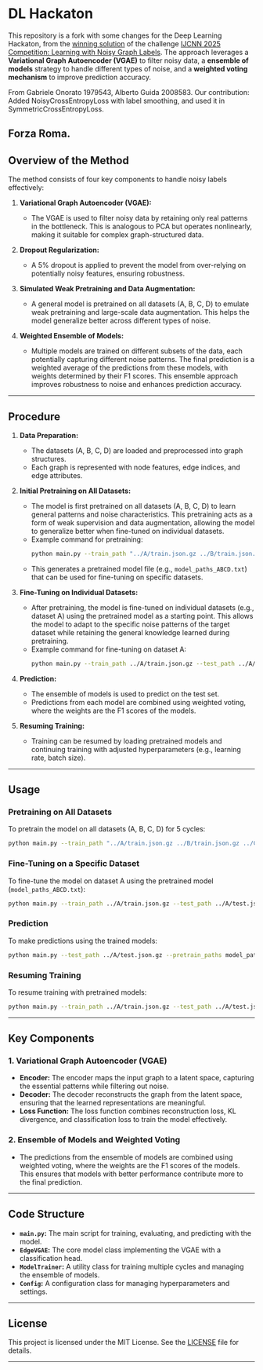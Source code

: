 # DL Hackaton

This repository is a fork with some changes for the Deep Learning Hackaton, from the [winning solution](https://sites.google.com/view/learning-with-noisy-graph-labe/winners) of the challenge [IJCNN 2025 Competition: Learning with Noisy Graph Labels](https://sites.google.com/view/learning-with-noisy-graph-labe?usp=sharing). The approach leverages a **Variational Graph Autoencoder (VGAE)** to filter noisy data, a **ensemble of models** strategy to handle different types of noise, and a **weighted voting mechanism** to improve prediction accuracy.

From Gabriele Onorato 1979543, Alberto Guida 2008583.
Our contribution:
Added NoisyCrossEntropyLoss with label smoothing, and used it in SymmetricCrossEntropyLoss.

Forza Roma.
---

## Overview of the Method

The method consists of four key components to handle noisy labels effectively:

1. **Variational Graph Autoencoder (VGAE):**
   - The VGAE is used to filter noisy data by retaining only real patterns in the bottleneck. This is analogous to PCA but operates nonlinearly, making it suitable for complex graph-structured data.

2. **Dropout Regularization:**
   - A 5% dropout is applied to prevent the model from over-relying on potentially noisy features, ensuring robustness.

3. **Simulated Weak Pretraining and Data Augmentation:**
   - A general model is pretrained on all datasets (A, B, C, D) to emulate weak pretraining and large-scale data augmentation. This helps the model generalize better across different types of noise.

4. **Weighted Ensemble of Models:**
   - Multiple models are trained on different subsets of the data, each potentially capturing different noise patterns. The final prediction is a weighted average of the predictions from these models, with weights determined by their F1 scores. This ensemble approach improves robustness to noise and enhances prediction accuracy.

---

## Procedure

1. **Data Preparation:**
   - The datasets (A, B, C, D) are loaded and preprocessed into graph structures.
   - Each graph is represented with node features, edge indices, and edge attributes.

2. **Initial Pretraining on All Datasets:**
   - The model is first pretrained on all datasets (A, B, C, D) to learn general patterns and noise characteristics. This pretraining acts as a form of weak supervision and data augmentation, allowing the model to generalize better when fine-tuned on individual datasets.
   - Example command for pretraining:
     ```bash
     python main.py --train_path "../A/train.json.gz ../B/train.json.gz ../C/train.json.gz ../D/train.json.gz" --num_cycles 5
     ```
   - This generates a pretrained model file (e.g., `model_paths_ABCD.txt`) that can be used for fine-tuning on specific datasets.

3. **Fine-Tuning on Individual Datasets:**
   - After pretraining, the model is fine-tuned on individual datasets (e.g., dataset A) using the pretrained model as a starting point. This allows the model to adapt to the specific noise patterns of the target dataset while retaining the general knowledge learned during pretraining.
   - Example command for fine-tuning on dataset A:
     ```bash
     python main.py --train_path ../A/train.json.gz --test_path ../A/test.json.gz --num_cycles 5 --pretrain_paths model_paths_ABCD.txt
     ```

4. **Prediction:**
   - The ensemble of models is used to predict on the test set.
   - Predictions from each model are combined using weighted voting, where the weights are the F1 scores of the models.

5. **Resuming Training:**
   - Training can be resumed by loading pretrained models and continuing training with adjusted hyperparameters (e.g., learning rate, batch size).

---

## Usage

### Pretraining on All Datasets
To pretrain the model on all datasets (A, B, C, D) for 5 cycles:
```bash
python main.py --train_path "../A/train.json.gz ../B/train.json.gz ../C/train.json.gz ../D/train.json.gz" --num_cycles 5
```

### Fine-Tuning on a Specific Dataset
To fine-tune the model on dataset A using the pretrained model (`model_paths_ABCD.txt`):
```bash
python main.py --train_path ../A/train.json.gz --test_path ../A/test.json.gz --num_cycles 5 --pretrain_paths model_paths_ABCD.txt
```

### Prediction
To make predictions using the trained models:
```bash
python main.py --test_path ../A/test.json.gz --pretrain_paths model_paths_A.txt
```

### Resuming Training
To resume training with pretrained models:
```bash
python main.py --train_path ../A/train.json.gz --test_path ../A/test.json.gz --num_cycles 5 --pretrain_paths model_paths_A.txt
```

---

## Key Components

### 1. Variational Graph Autoencoder (VGAE)
- **Encoder:** The encoder maps the input graph to a latent space, capturing the essential patterns while filtering out noise.
- **Decoder:** The decoder reconstructs the graph from the latent space, ensuring that the learned representations are meaningful.
- **Loss Function:** The loss function combines reconstruction loss, KL divergence, and classification loss to train the model effectively.

### 2. Ensemble of Models and Weighted Voting
- The predictions from the ensemble of models are combined using weighted voting, where the weights are the F1 scores of the models. This ensures that models with better performance contribute more to the final prediction.

---

## Code Structure

- **`main.py`:** The main script for training, evaluating, and predicting with the model.
- **`EdgeVGAE`:** The core model class implementing the VGAE with a classification head.
- **`ModelTrainer`:** A utility class for training multiple cycles and managing the ensemble of models.
- **`Config`:** A configuration class for managing hyperparameters and settings.

---


## License

This project is licensed under the MIT License. See the [LICENSE](LICENSE) file for details.

---

